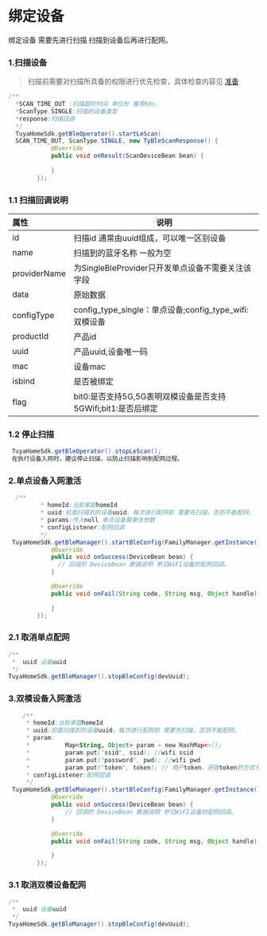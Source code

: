 # 绑定设备
绑定设备 需要先进行扫描 扫描到设备后再进行配网。

### 1.扫描设备
> 扫描前需要对扫描所具备的权限进行优先检查，具体检查内容见  [准备](./resource/BLE_Prepare.md) 
```java
/**
  *SCAN_TIME_OUT :扫描超时时间 单位秒 推荐60s.
  *ScanType.SINGLE:扫描的设备类型 
  *response:扫描回调
  */
  TuyaHomeSdk.getBleOperator().startLeScan(
  SCAN_TIME_OUT, ScanType.SINGLE, new TyBleScanResponse() {
            @Override
            public void onResult(ScanDeviceBean bean) {
                
            }
        });

```

### 1.1 扫描回调说明

|属性|说明|
|:---|---|
|id|扫描id 通常由uuid组成，可以唯一区别设备|
|name|扫描到的蓝牙名称 一般为空|
|providerName|为SingleBleProvider只开发单点设备不需要关注该字段|
|data|原始数据|
|configType|config_type_single：单点设备;config_type_wifi:双模设备|
|productId|产品id|
|uuid|产品uuid,设备唯一码|
|mac|设备mac|
|isbind|是否被绑定|
|flag|bit0:是否支持5G,5G表明双模设备是否支持5GWifi;bit1:是否后绑定|

### 1.2 停止扫描
```java
 TuyaHomeSdk.getBleOperator().stopLeScan();
 在执行设备入网时，建议停止扫描，以防止扫描影响到配网过程。
```

### 2.单点设备入网激活
```java
  /**
         * homeId:当前家庭homeId
         * uuid:前面扫描到的设备uuid，每次进行配网前 需要先扫描，否则不能配网。
         * params:传入null 单点设备需要该参数
         * configListener:配网回调
         */
 TuyaHomeSdk.getBleManager().startBleConfig(FamilyManager.getInstance().getCurrentHomeId(), uuid, null, new ITuyaBleConfigListener() {
            @Override
            public void onSuccess(DeviceBean bean) {
              // 回调的 DeviceBean 数据说明 参见WiFI设备的配网回调。
            }

            @Override
            public void onFail(String code, String msg, Object handle) {

            }
        });
```
### 2.1 取消单点配网
```java
/**
 *  uuid 设备uuid
 */
TuyaHomeSdk.getBleManager().stopBleConfig(devUuid);
```

### 3.双模设备入网激活
```java
    /**
     * homeId:当前家庭homeId
     * uuid:前面扫描到的设备uuid，每次进行配网前 需要先扫描，否则不能配网。
     * param:
     *          Map<String, Object> param = new HashMap<>();
     *          param.put("ssid", ssid); //wifi ssid
     *          param.put("password", pwd); //wifi pwd
     *          param.put("token", token); // 用户token，获取token的方式与wifi设备配网一致，见wifi部分配网获取token
     * configListener:配网回调
     */
 TuyaHomeSdk.getBleManager().startBleConfig(FamilyManager.getInstance().getCurrentHomeId(), uuid, param, new ITuyaBleConfigListener() {
            @Override
            public void onSuccess(DeviceBean bean) {
                // 回调的 DeviceBean 数据说明 参见WiFI设备的配网回调。
            }

            @Override
            public void onFail(String code, String msg, Object handle) {

            }
        });
```
### 3.1 取消双模设备配网
```java
/**
 *  uuid 设备uuid
 */
TuyaHomeSdk.getBleManager().stopBleConfig(devUuid);
```